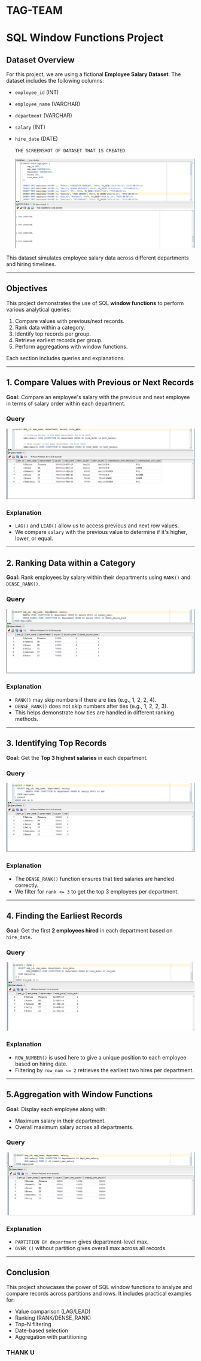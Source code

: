# TAG-TEAM 

# SQL Window Functions Project

## Dataset Overview

For this project, we are using a fictional **Employee Salary Dataset**. The dataset includes the following columns:

- `employee_id` (INT)  
- `employee_name` (VARCHAR)  
- `department` (VARCHAR)  
- `salary` (INT)  
- `hire_date` (DATE)

    `THE SCREENSHOT OF DATASET THAT IS CREATED`

  
  ![image alt](https://github.com/ngabo-kelly/TAG-TEAM/blob/d5b38a5fb545d15a342614f2923b287ef48423cf/SCREENSHOT%20OF%20DATASET.PNG)
  

This dataset simulates employee salary data across different departments and hiring timelines.

---

##  Objectives

This project demonstrates the use of SQL **window functions** to perform various analytical queries:

1. Compare values with previous/next records.  
2. Rank data within a category.  
3. Identify top records per group.  
4. Retrieve earliest records per group.  
5. Perform aggregations with window functions.  

Each section includes queries and explanations.

---

## 1. Compare Values with Previous or Next Records

**Goal:** Compare an employee's salary with the previous and next employee in terms of salary order within each department.

### Query
![image alt](https://github.com/ngabo-kelly/TAG-TEAM/blob/5cc3549d4d26ffdddf54699e0b5f706c09be2062/SCREENSHOT%20OF%20LAG()%20AND%20LEAD().PNG)



###  Explanation

- `LAG()` and `LEAD()` allow us to access previous and next row values.
- We compare `salary` with the previous value to determine if it's higher, lower, or equal.

---

## 2. Ranking Data within a Category

**Goal:** Rank employees by salary within their departments using `RANK()` and `DENSE_RANK()`.

### Query
![image alt](https://github.com/ngabo-kelly/TAG-TEAM/blob/826f0c06d9211f3d33ee77587c413f9801f78d78/SCREENSHOT%20OF%20DENSE()%20AND%20RANK().PNG)



### Explanation

- `RANK()` may skip numbers if there are ties (e.g., 1, 2, 2, 4).  
- `DENSE_RANK()` does not skip numbers after ties (e.g., 1, 2, 2, 3).  
- This helps demonstrate how ties are handled in different ranking methods.

---

## 3. Identifying Top Records

**Goal:** Get the **Top 3 highest salaries** in each department.

### Query
![image alt](https://github.com/ngabo-kelly/TAG-TEAM/blob/7072dd42ac1304df8ab79e7b6f514cd9ff2f13a7/SCREENSHOT%20OF%20IDENTIFYING%20TOP%20RECORDS.PNG)



###  Explanation

- The `DENSE_RANK()` function ensures that tied salaries are handled correctly.
- We filter for `rank <= 3` to get the top 3 employees per department.

---

## 4.  Finding the Earliest Records

**Goal:** Get the first **2 employees hired** in each department based on `hire_date`.

###  Query
![image alt](https://github.com/ngabo-kelly/TAG-TEAM/blob/860d446f63ddd6763ba3f1298502fea560684c43/SCREENSHOT%20OF%20FINDING%20EARLIEST%202%20EMPLOYEES%202.PNG)



###  Explanation

- `ROW_NUMBER()` is used here to give a unique position to each employee based on hiring date.
- Filtering by `row_num <= 2` retrieves the earliest two hires per department.

---

## 5.Aggregation with Window Functions

**Goal:** Display each employee along with:
- Maximum salary in their department.
- Overall maximum salary across all departments.

###  Query
![image alt](https://github.com/ngabo-kelly/TAG-TEAM/blob/3f234396e6caf3434c67b242bcaa8dc8428414e2/SCREENSHOT%20OF%20AGGREGATION.PNG)



###  Explanation

- `PARTITION BY department` gives department-level max.
- `OVER ()` without partition gives overall max across all records.

---

##  Conclusion

This project showcases the power of SQL window functions to analyze and compare records across partitions and rows. It includes practical examples for:

- Value comparison (LAG/LEAD)  
- Ranking (RANK/DENSE_RANK)  
- Top-N filtering  
- Date-based selection  
- Aggregation with partitioning  

### THANK U 


